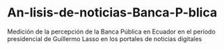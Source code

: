 # An-lisis-de-noticias-Banca-P-blica
Medición de la percepción de la Banca Pública en Ecuador en el período presidencial de Guillermo Lasso en los portales de noticias digitales
